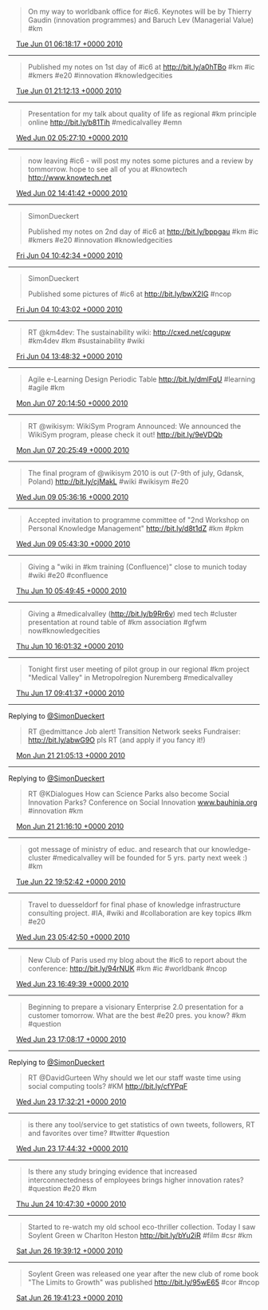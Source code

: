> On my way to worldbank office for #ic6. Keynotes will be by Thierry Gaudin (innovation programmes) and Baruch Lev (Managerial Value) #km

<img src="media/tweet.ico" width="12" /> [Tue Jun 01 06:18:17 +0000 2010](https://twitter.com/SimonDueckert/status/15160156631)

----

> Published my notes on 1st day of #ic6 at http://bit.ly/a0hTBo #km #ic #kmers #e20 #innovation #knowledgecities

<img src="media/tweet.ico" width="12" /> [Tue Jun 01 21:12:13 +0000 2010](https://twitter.com/SimonDueckert/status/15203686663)

----

> Presentation for my talk about quality of life as regional #km principle online http://bit.ly/b81Tih #medicalvalley #emn

<img src="media/tweet.ico" width="12" /> [Wed Jun 02 05:27:10 +0000 2010](https://twitter.com/SimonDueckert/status/15231305051)

----

> now leaving #ic6 - will post my notes some pictures and a review by tommorrow. hope to see all of you at #knowtech http://www.knowtech.net

<img src="media/tweet.ico" width="12" /> [Wed Jun 02 14:41:42 +0000 2010](https://twitter.com/SimonDueckert/status/15255823696)

----

> SimonDueckert
>   
> Published my notes on 2nd day of #ic6 at http://bit.ly/bppgau #km #ic #kmers #e20 #innovation #knowledgecities

<img src="media/tweet.ico" width="12" /> [Fri Jun 04 10:42:34 +0000 2010](https://twitter.com/SimonDueckert/status/15407006319)

----

> SimonDueckert
>   
> Published some pictures of #ic6 at http://bit.ly/bwX2IG #ncop

<img src="media/tweet.ico" width="12" /> [Fri Jun 04 10:43:02 +0000 2010](https://twitter.com/SimonDueckert/status/15407026053)

----

> RT @km4dev: The sustainability wiki:  http://cxed.net/cqgupw #km4dev #km #sustainability #wiki

<img src="media/tweet.ico" width="12" /> [Fri Jun 04 13:48:32 +0000 2010](https://twitter.com/SimonDueckert/status/15416683336)

----

> Agile e-Learning Design Periodic Table http://bit.ly/dmlFqU #learning #agile #km

<img src="media/tweet.ico" width="12" /> [Mon Jun 07 20:14:50 +0000 2010](https://twitter.com/SimonDueckert/status/15653410514)

----

> RT @wikisym: WikiSym Program Announced: We announced the WikiSym program, please check it out! http://bit.ly/9eVDQb

<img src="media/tweet.ico" width="12" /> [Mon Jun 07 20:25:49 +0000 2010](https://twitter.com/SimonDueckert/status/15653992012)

----

> The final program of @wikisym 2010 is out (7-9th of july, Gdansk, Poland) http://bit.ly/cjMakL #wiki #wikisym #e20

<img src="media/tweet.ico" width="12" /> [Wed Jun 09 05:36:16 +0000 2010](https://twitter.com/SimonDueckert/status/15761346985)

----

> Accepted invitation to programme committee of "2nd Workshop on Personal Knowledge Management" http://bit.ly/d8t1dZ #km #pkm

<img src="media/tweet.ico" width="12" /> [Wed Jun 09 05:43:30 +0000 2010](https://twitter.com/SimonDueckert/status/15761665199)

----

> Giving a "wiki in #km training (Confluence)" close to munich today #wiki #e20 #confluence

<img src="media/tweet.ico" width="12" /> [Thu Jun 10 05:49:45 +0000 2010](https://twitter.com/SimonDueckert/status/15830371227)

----

> Giving a #medicalvalley (http://bit.ly/b9Rr6v) med tech #cluster presentation at round table of #km association #gfwm now#knowledgecities

<img src="media/tweet.ico" width="12" /> [Thu Jun 10 16:01:32 +0000 2010](https://twitter.com/SimonDueckert/status/15860067403)

----

> Tonight first user meeting of pilot group in our regional #km project "Medical Valley" in Metropolregion Nuremberg #medicalvalley

<img src="media/tweet.ico" width="12" /> [Thu Jun 17 09:41:37 +0000 2010](https://twitter.com/SimonDueckert/status/16376411304)

----

Replying to [@SimonDueckert](https://twitter.com/edmittance/status/16686266756)

> RT @edmittance Job alert! Transition Network seeks Fundraiser: http://bit.ly/abwG9O pls RT (and apply if you fancy it!)

<img src="media/tweet.ico" width="12" /> [Mon Jun 21 21:05:13 +0000 2010](https://twitter.com/SimonDueckert/status/16721426693)

----

Replying to [@SimonDueckert](https://twitter.com/KDialogues/status/16508739645)

> RT @KDialogues How can Science Parks also become Social Innovation Parks? Conference on Social Innovation www.bauhinia.org #innovation #km

<img src="media/tweet.ico" width="12" /> [Mon Jun 21 21:16:10 +0000 2010](https://twitter.com/SimonDueckert/status/16721987633)

----

> got message of ministry of educ. and research that our knowledge-cluster #medicalvalley will be founded for 5 yrs. party next week :) #km

<img src="media/tweet.ico" width="12" /> [Tue Jun 22 19:52:42 +0000 2010](https://twitter.com/SimonDueckert/status/16794389837)

----

> Travel to duesseldorf for final phase of knowledge infrastructure consulting project. #IA, #wiki and #collaboration are key topics #km #e20

<img src="media/tweet.ico" width="12" /> [Wed Jun 23 05:42:50 +0000 2010](https://twitter.com/SimonDueckert/status/16828733907)

----

> New Club of Paris used my blog about the #ic6 to report about the conference: http://bit.ly/94rNUK #km #ic #worldbank #ncop

<img src="media/tweet.ico" width="12" /> [Wed Jun 23 16:49:39 +0000 2010](https://twitter.com/SimonDueckert/status/16862082861)

----

> Beginning to prepare a visionary Enterprise 2.0 presentation for a customer tomorrow. What are the best #e20 pres. you know? #km #question

<img src="media/tweet.ico" width="12" /> [Wed Jun 23 17:08:17 +0000 2010](https://twitter.com/SimonDueckert/status/16863244041)

----

Replying to [@SimonDueckert](https://twitter.com/DavidGurteen/status/16756276333)

> RT @DavidGurteen Why should we let our staff waste time using social computing tools? #KM http://bit.ly/cfYPqF

<img src="media/tweet.ico" width="12" /> [Wed Jun 23 17:32:21 +0000 2010](https://twitter.com/SimonDueckert/status/16864732975)

----

> is there any tool/service to get statistics of own tweets, followers, RT and favorites over time? #twitter #question

<img src="media/tweet.ico" width="12" /> [Wed Jun 23 17:44:32 +0000 2010](https://twitter.com/SimonDueckert/status/16865476881)

----

> Is there any study bringing evidence that increased interconnectedness of employees brings higher innovation rates? #question #e20 #km

<img src="media/tweet.ico" width="12" /> [Thu Jun 24 10:47:30 +0000 2010](https://twitter.com/SimonDueckert/status/16920470497)

----

> Started to re-watch my old school eco-thriller collection. Today I saw Soylent Green w Charlton Heston http://bit.ly/bYu2iR #film #csr #km

<img src="media/tweet.ico" width="12" /> [Sat Jun 26 19:39:12 +0000 2010](https://twitter.com/SimonDueckert/status/17113264623)

----

> Soylent Green was released one year after the new club of rome book "The Limits to Growth" was published http://bit.ly/95wE65 #cor #ncop

<img src="media/tweet.ico" width="12" /> [Sat Jun 26 19:41:23 +0000 2010](https://twitter.com/SimonDueckert/status/17113367493)